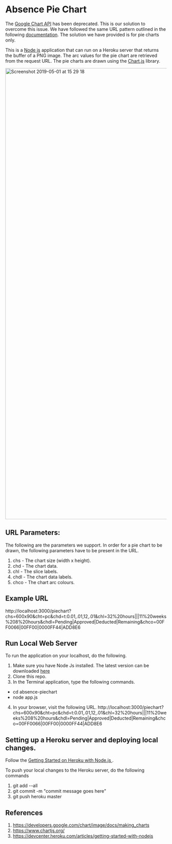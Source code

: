 # Absence Pie Chart

The [Google Chart API](https://developers.google.com/chart/image/docs/making_charts) has been deprecated. This is our solution to overcome this issue. We have followed the same URL pattern outlined in the following [documentation](https://developers.google.com/chart/image/docs/making_charts). The solution we have provided is for pie charts only.

This is a [Node js](https://nodejs.org/en/) application that can run on a Heroku server that returns the buffer of a PNG image. The arc values for the pie chart are retrieved from the request URL. The pie charts are drawn using the [Chart.js](https://www.chartjs.org/) library.

<img width="1405" alt="Screenshot 2019-05-01 at 15 29 18" src="https://user-images.githubusercontent.com/6918585/57022079-edc1c680-6c25-11e9-9aa0-f4b8e2732cc1.png">

## URL Parameters:
The following are the parameters we support. In order for a pie chart to be drawn, the following parameters have to be present in the URL. 

1. chs - The chart size (width x height).
1. chd - The chart data.
2. chl - The slice labels.
3. chdl - The chart data labels.
4. chco - The chart arc colours.

## Example URL
http://localhost:3000/piechart?chs=600x90&cht=pc&chd=t:0.01,.01,12,.01&chl=32%20hours|||11%20weeks%208%20hours&chdl=Pending|Approved|Deducted|Remaining&chco=00FF0066|00FF00|0000FF44|ADD8E6

## Run Local Web Server
To run the application on your localhost, do the following.

1. Make sure you have Node Js installed. The latest version can be downloaded [here](https://developers.google.com/chart/image/docs/making_charts)
1. Clone this repo.
2. In the Terminal application, type the following commands.
 * cd absence-piechart 
 * node app.js 
4. In your browser, visit the following URL. 
http://localhost:3000/piechart?chs=600x90&cht=pc&chd=t:0.01,.01,12,.01&chl=32%20hours|||11%20weeks%208%20hours&chdl=Pending|Approved|Deducted|Remaining&chco=00FF0066|00FF00|0000FF44|ADD8E6

## Setting up a Heroku server and deploying local changes.
Follow the [Getting Started on Heroku with Node.js
](https://devcenter.heroku.com/articles/getting-started-with-nodejs).

To push your local changes to the Heroku server, do the following commands
1. git add --all
2. git commit -m "commit message goes here"
3. git push heroku master

## References
1. https://developers.google.com/chart/image/docs/making_charts
2. https://www.chartjs.org/
3. https://devcenter.heroku.com/articles/getting-started-with-nodejs


